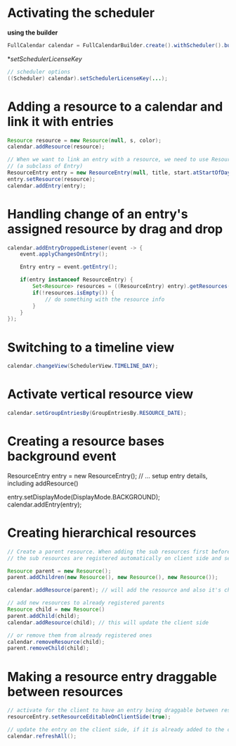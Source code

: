 # Activating the scheduler
**using the builder**
```java
FullCalendar calendar = FullCalendarBuilder.create().withScheduler().build();
```

**setSchedulerLicenseKey*
```java
// scheduler options
((Scheduler) calendar).setSchedulerLicenseKey(...);
```

# Adding a resource to a calendar and link it with entries
```java
Resource resource = new Resource(null, s, color);
calendar.addResource(resource);

// When we want to link an entry with a resource, we need to use ResourceEntry
// (a subclass of Entry)
ResourceEntry entry = new ResourceEntry(null, title, start.atStartOfDay(), start.plusDays(days).atStartOfDay(), true, true, color, "Some description...");
entry.setResource(resource);
calendar.addEntry(entry);
```

# Handling change of an entry's assigned resource by drag and drop
```java
calendar.addEntryDroppedListener(event -> {
    event.applyChangesOnEntry();

    Entry entry = event.getEntry();

    if(entry instanceof ResourceEntry) {
        Set<Resource> resources = ((ResourceEntry) entry).getResources();
        if(!resources.isEmpty()) {
            // do something with the resource info
        }
    }
});
```

# Switching to a timeline view
```java
calendar.changeView(SchedulerView.TIMELINE_DAY);
```

# Activate vertical resource view
```java
calendar.setGroupEntriesBy(GroupEntriesBy.RESOURCE_DATE);
```

# Creating a resource bases background event
ResourceEntry entry = new ResourceEntry();
// ... setup entry details, including addResource()

entry.setDisplayMode(DisplayMode.BACKGROUND);
calendar.addEntry(entry);

# Creating hierarchical resources
```java
// Create a parent resource. When adding the sub resources first before adding the parent to the calendar,
// the sub resources are registered automatically on client side and server side.

Resource parent = new Resource();
parent.addChildren(new Resource(), new Resource(), new Resource());

calendar.addResource(parent); // will add the resource and also it's children to server and client

// add new resources to already registered parents
Resource child = new Resource()
parent.addChild(child);
calendar.addResource(child); // this will update the client side

// or remove them from already registered ones
calendar.removeResource(child); 
parent.removeChild(child); 
```

# Making a resource entry draggable between resources
```java
// activate for the client to have an entry being draggable between resources
resourceEntry.setResourceEditableOnClientSide(true);

// update the entry on the client side, if it is already added to the calendar
calendar.refreshAll();
```
